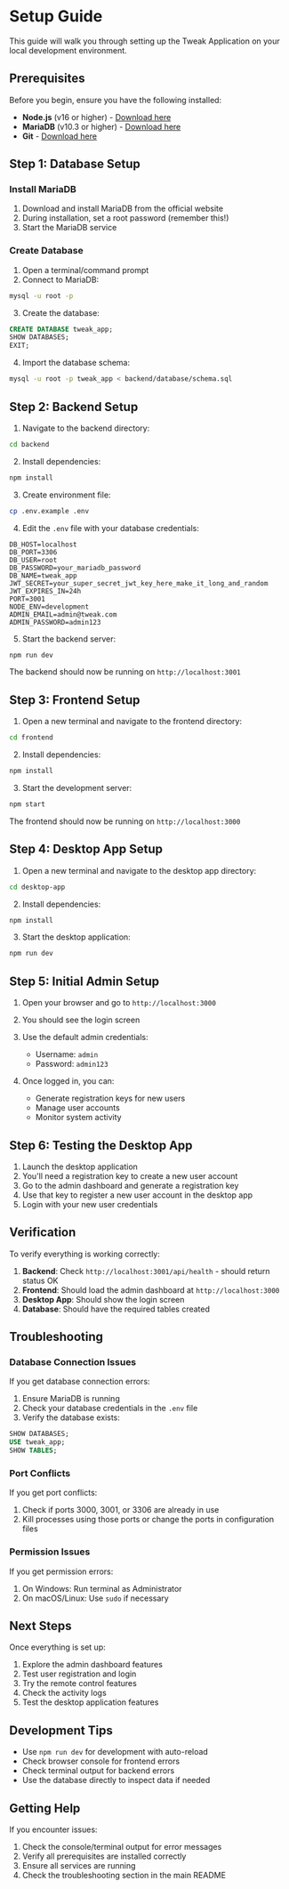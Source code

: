 # Setup Guide

This guide will walk you through setting up the Tweak Application on your local development environment.

## Prerequisites

Before you begin, ensure you have the following installed:

- **Node.js** (v16 or higher) - [Download here](https://nodejs.org/)
- **MariaDB** (v10.3 or higher) - [Download here](https://mariadb.org/download/)
- **Git** - [Download here](https://git-scm.com/)

## Step 1: Database Setup

### Install MariaDB

1. Download and install MariaDB from the official website
2. During installation, set a root password (remember this!)
3. Start the MariaDB service

### Create Database

1. Open a terminal/command prompt
2. Connect to MariaDB:
```bash
mysql -u root -p
```

3. Create the database:
```sql
CREATE DATABASE tweak_app;
SHOW DATABASES;
EXIT;
```

4. Import the database schema:
```bash
mysql -u root -p tweak_app < backend/database/schema.sql
```

## Step 2: Backend Setup

1. Navigate to the backend directory:
```bash
cd backend
```

2. Install dependencies:
```bash
npm install
```

3. Create environment file:
```bash
cp .env.example .env
```

4. Edit the `.env` file with your database credentials:
```env
DB_HOST=localhost
DB_PORT=3306
DB_USER=root
DB_PASSWORD=your_mariadb_password
DB_NAME=tweak_app
JWT_SECRET=your_super_secret_jwt_key_here_make_it_long_and_random
JWT_EXPIRES_IN=24h
PORT=3001
NODE_ENV=development
ADMIN_EMAIL=admin@tweak.com
ADMIN_PASSWORD=admin123
```

5. Start the backend server:
```bash
npm run dev
```

The backend should now be running on `http://localhost:3001`

## Step 3: Frontend Setup

1. Open a new terminal and navigate to the frontend directory:
```bash
cd frontend
```

2. Install dependencies:
```bash
npm install
```

3. Start the development server:
```bash
npm start
```

The frontend should now be running on `http://localhost:3000`

## Step 4: Desktop App Setup

1. Open a new terminal and navigate to the desktop app directory:
```bash
cd desktop-app
```

2. Install dependencies:
```bash
npm install
```

3. Start the desktop application:
```bash
npm run dev
```

## Step 5: Initial Admin Setup

1. Open your browser and go to `http://localhost:3000`
2. You should see the login screen
3. Use the default admin credentials:
   - Username: `admin`
   - Password: `admin123`

4. Once logged in, you can:
   - Generate registration keys for new users
   - Manage user accounts
   - Monitor system activity

## Step 6: Testing the Desktop App

1. Launch the desktop application
2. You'll need a registration key to create a new user account
3. Go to the admin dashboard and generate a registration key
4. Use that key to register a new user account in the desktop app
5. Login with your new user credentials

## Verification

To verify everything is working correctly:

1. **Backend**: Check `http://localhost:3001/api/health` - should return status OK
2. **Frontend**: Should load the admin dashboard at `http://localhost:3000`
3. **Desktop App**: Should show the login screen
4. **Database**: Should have the required tables created

## Troubleshooting

### Database Connection Issues

If you get database connection errors:

1. Ensure MariaDB is running
2. Check your database credentials in the `.env` file
3. Verify the database exists:
```sql
SHOW DATABASES;
USE tweak_app;
SHOW TABLES;
```

### Port Conflicts

If you get port conflicts:

1. Check if ports 3000, 3001, or 3306 are already in use
2. Kill processes using those ports or change the ports in configuration files

### Permission Issues

If you get permission errors:

1. On Windows: Run terminal as Administrator
2. On macOS/Linux: Use `sudo` if necessary

## Next Steps

Once everything is set up:

1. Explore the admin dashboard features
2. Test user registration and login
3. Try the remote control features
4. Check the activity logs
5. Test the desktop application features

## Development Tips

- Use `npm run dev` for development with auto-reload
- Check browser console for frontend errors
- Check terminal output for backend errors
- Use the database directly to inspect data if needed

## Getting Help

If you encounter issues:

1. Check the console/terminal output for error messages
2. Verify all prerequisites are installed correctly
3. Ensure all services are running
4. Check the troubleshooting section in the main README